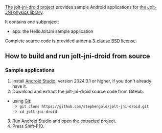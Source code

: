 [The jolt-jni-droid project][project] provides
sample Android applications
for [the Jolt-JNI physics library][joltjni].

It contains one subproject:

+ app: the HelloJoltJni sample application

Complete source code is provided under
[a 3-clause BSD license][license].


## How to build and run jolt-jni-droid from source

### Sample applications

1. Install [Android Studio][studio],
   version 2024.3.1 or higher,
   if you don't already have it.
2. Download and extract the jolt-jni-droid source code from GitHub:
  + using [Git]:
    + `git clone https://github.com/stephengold/jolt-jni-droid.git`
    + `cd jolt-jni-droid`
3. Run Android Studio and open the extracted project.
4. Press Shift-F10.


[git]: https://git-scm.com "Git version-control system"
[joltjni]: https://stephengold.github.io/jolt-jni-docs "Jolt-JNI project"
[license]: https://github.com/stephengold/jolt-jni-droid/blob/master/LICENSE "jolt-jni-droid license"
[project]: https://github.com/stephengold/jolt-jni-droid "jolt-jni-droid project"
[studio]: https://developer.android.com/studio "Android-Studio IDE"
